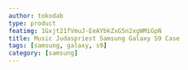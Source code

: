 ```yaml
---
author: tokodab
type: product
featimg: 1Gxjt21fVmuJ-EeAYbkZxG5n2xgWMiGpN
title: Music Judaspriest Samsung Galaxy S9 Case
tags: [samsung, galaxy, s9]
category: [samsung]
---
```

